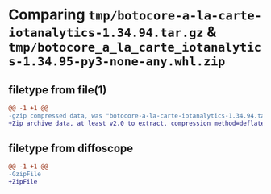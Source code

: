 # Comparing `tmp/botocore-a-la-carte-iotanalytics-1.34.94.tar.gz` & `tmp/botocore_a_la_carte_iotanalytics-1.34.95-py3-none-any.whl.zip`

## filetype from file(1)

```diff
@@ -1 +1 @@
-gzip compressed data, was "botocore-a-la-carte-iotanalytics-1.34.94.tar", last modified: Tue Apr 30 01:01:27 2024, max compression
+Zip archive data, at least v2.0 to extract, compression method=deflate
```

## filetype from diffoscope

```diff
@@ -1 +1 @@
-GzipFile
+ZipFile
```


